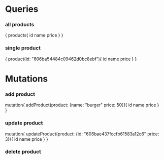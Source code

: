 # Queries
### all products
{
  products{
    id
    name
    price
  }
}
### single product
{
  product(id: "606ba54484c09462d0bc8ebf"){
    id
    name
    price
  }
}

# Mutations
### add product
mutation{
  addProduct(product: {name: "burger" price: 50}){
    id
    name
    price
  }
}
### update product
mutation{
  updateProduct(product: {id: "606bae437fccfb61583a12c6" price: 3}){
    id
    name
    price
  }
}
### delete product